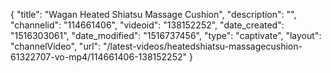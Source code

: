 {
    "title": "Wagan Heated Shiatsu Massage Cushion",
    "description": "",
    "channelid": "114661406",
    "videoid": "138152252",
    "date_created": "1516303061",
    "date_modified": "1516737456",
    "type": "captivate",
    "layout": "channelVideo",
    "url": "\/latest-videos\/heatedshiatsu-massagecushion-61322707-vo-mp4\/114661406-138152252"
}